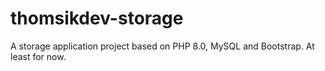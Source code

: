 # thomsikdev-storage
A storage application project based on PHP 8.0, MySQL and Bootstrap. At least for now.
